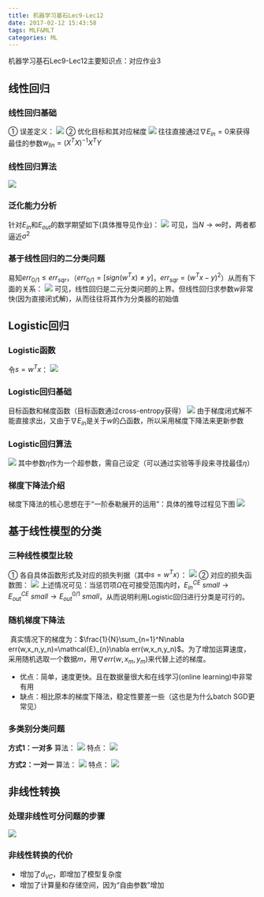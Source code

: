 ```yaml
---
title: 机器学习基石Lec9-Lec12
date: 2017-02-12 15:43:58
tags: MLF&MLT
categories: ML
---
```


机器学习基石Lec9-Lec12主要知识点：对应作业3
<!-- more -->

## 线性回归

### 线性回归基础

① 误差定义：
![](MLF3/pic1.png)
② 优化目标和其对应梯度
![](MLF3/pic2.png)
往往直接通过$\nabla E_{in}=0$来获得最佳的参数$w_{lin}=(X^TX)^{-1}X^TY$

### 线性回归算法

![](MLF3/pic3.png)

### 泛化能力分析

针对$E_{in}$和$E_{out}$的数学期望如下(具体推导见作业)：
![](MLF3/pic4.png)
可见，当$N\to\infty$时，两者都逼近$\sigma^2$

### 基于线性回归的二分类问题

易知$err_{0/1}\le err_{sqr}$，（$err_{0/1}=[sign(w^Tx)\ne y]$，$err_{sqr}=(w^Tx-y)^2$）从而有下面的关系：
![](MLF3/pic5.png)
可见，线性回归是二元分类问题的上界。但线性回归求参数$w$非常快(因为直接闭式解)，从而往往将其作为分类器的初始值

## Logistic回归

### Logistic函数

令$s=w^Tx$：
![](MLF3/pic6.png)

### Logistic回归基础

目标函数和梯度函数（目标函数通过cross-entropy获得）
![](MLF3/pic7.png)
由于梯度闭式解不能直接求出，又由于$\nabla E_{in}$是关于$w$的凸函数，所以采用梯度下降法来更新参数

### Logistic回归算法

![](MLF3/pic8.png)
其中参数$\eta$作为一个超参数，需自己设定（可以通过实验等手段来寻找最佳$\eta$）

### 梯度下降法介绍

梯度下降法的核心思想在于“一阶泰勒展开的运用”：具体的推导过程见下图
![](MLF3/pic18.png)

## 基于线性模型的分类

### 三种线性模型比较

① 各自具体函数形式及对应的损失判据（其中$s=w^Tx$）：
![](MLF3/pic9.png)
② 对应的损失函数图：
![](MLF3/pic10.png)
上述情况可见：当惩罚项$\Omega$在可接受范围内时，$E_{in}^{CE}\ small\to E_{out}^{CE}\ small\to E_{out}^{0/1}\ small$，从而说明利用Logistic回归进行分类是可行的。

### 随机梯度下降法

​	真实情况下的梯度为：$\frac{1}{N}\sum_{n=1}^N\nabla err(w,x_n,y_n)=\mathcal{E}_{n}\nabla err(w,x_n,y_n)$。为了增加运算速度，采用随机选取一个数据$m$，用$\nabla err(w,x_m,y_m)$来代替上述的梯度。

- 优点：简单，速度更快。且在数据量很大和在线学习(online learning)中非常有用
- 缺点：相比原本的梯度下降法，稳定性要差一些（这也是为什么batch SGD更常见）

### 多类别分类问题

**方式1：一对多**
算法：
![](MLF3/pic12.png)
特点：
![](MLF3/pic13.png)

**方式2：一对一**
算法：
![](MLF3/pic14.png)
特点：
![](MLF3/pic15.png)

## 非线性转换

### 处理非线性可分问题的步骤

![](MLF3/pic16.png)

### 非线性转换的代价

- 增加了$d_{VC}$，即增加了模型复杂度
- 增加了计算量和存储空间，因为“自由参数”增加